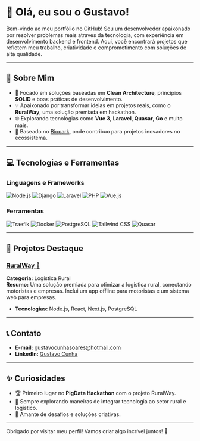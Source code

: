 # 👋 Olá, eu sou o Gustavo!

Bem-vindo ao meu portfólio no GitHub! Sou um desenvolvedor apaixonado por resolver problemas reais através da tecnologia, com experiência em desenvolvimento backend e frontend. Aqui, você encontrará projetos que refletem meu trabalho, criatividade e comprometimento com soluções de alta qualidade.

---

## 🌟 Sobre Mim
- 🚀 Focado em soluções baseadas em **Clean Architecture**, princípios **SOLID** e boas práticas de desenvolvimento.
- 💡 Apaixonado por transformar ideias em projetos reais, como o **RuralWay**, uma solução premiada em hackathon.
- 🌐 Explorando tecnologias como **Vue 3**, **Laravel**, **Quasar**, **Go** e muito mais.
- 📍 Baseado no [Biopark](https://biopark.com.br), onde contribuo para projetos inovadores no ecossistema.

---

## 💻 Tecnologias e Ferramentas

### Linguagens e Frameworks
![Node.js](https://img.shields.io/badge/-Node.js-339933?logo=node.js&logoColor=white&style=for-the-badge)
![Django](https://img.shields.io/badge/-Django-092E20?logo=django&logoColor=white&style=for-the-badge)
![Laravel](https://img.shields.io/badge/-Laravel-FF2D20?logo=laravel&logoColor=white&style=for-the-badge)
![PHP](https://img.shields.io/badge/-PHP-777BB4?logo=php&logoColor=white&style=for-the-badge)
![Vue.js](https://img.shields.io/badge/-Vue.js-4FC08D?logo=vue.js&logoColor=white&style=for-the-badge)

### Ferramentas
![Traefik](https://img.shields.io/badge/-Traefik-24B2D1?logo=traefik-mesh&logoColor=white&style=for-the-badge)
![Docker](https://img.shields.io/badge/-Docker-2496ED?logo=docker&logoColor=white&style=for-the-badge)
![PostgreSQL](https://img.shields.io/badge/-PostgreSQL-4169E1?logo=postgresql&logoColor=white&style=for-the-badge)
![Tailwind CSS](https://img.shields.io/badge/-Tailwind%20CSS-38B2AC?logo=tailwind-css&logoColor=white&style=for-the-badge)
![Quasar](https://img.shields.io/badge/-Quasar-1976D2?logo=quasar&logoColor=white&style=for-the-badge)

---

## 📌 Projetos Destaque

### [RuralWay 🚜](https://github.com/SeuRepositorioRuralWay)  
**Categoria:** Logística Rural  
**Resumo:** Uma solução premiada para otimizar a logística rural, conectando motoristas e empresas. Inclui um app offline para motoristas e um sistema web para empresas.  
- **Tecnologias:** Node.js, React, Next.js, PostgreSQL  

---

## 📞 Contato

- **E-mail:** [gustavocunhasoares@hotmail.com](mailto:gustavocunhasoares@hotmail.com)  
- **LinkedIn:** [Gustavo Cunha](www.linkedin.com/in/gustavo-cunha-934385184)  

---

## ✨ Curiosidades
- 🏆 Primeiro lugar no **PigData Hackathon** com o projeto RuralWay.  
- 🌱 Sempre explorando maneiras de integrar tecnologia ao setor rural e logístico.  
- 🧩 Amante de desafios e soluções criativas.  

---

Obrigado por visitar meu perfil! Vamos criar algo incrível juntos! 🌟
